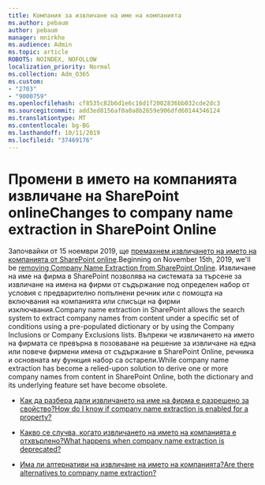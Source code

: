 ```yaml
---
title: Компания за извличане на име на компанията
ms.author: pebaum
author: pebaum
manager: mnirkhe
ms.audience: Admin
ms.topic: article
ROBOTS: NOINDEX, NOFOLLOW
localization_priority: Normal
ms.collection: Adm_O365
ms.custom:
- "2703"
- "9000759"
ms.openlocfilehash: cf8535c82b6d1e6c16d1f2002836bb032cde2dc3
ms.sourcegitcommit: add3ed8156af0a0a8b2659e906dfd60144346124
ms.translationtype: MT
ms.contentlocale: bg-BG
ms.lasthandoff: 10/11/2019
ms.locfileid: "37469176"
---
```

# <a name="changes-to-company-name-extraction-in-sharepoint-online"></a><span data-ttu-id="592f6-102">Промени в името на компанията извличане на SharePoint online</span><span class="sxs-lookup"><span data-stu-id="592f6-102">Changes to company name extraction in SharePoint Online</span></span>

<span data-ttu-id="592f6-103">Започвайки от 15 ноември 2019, ще [премахнем извличането на името на компанията от SharePoint online](https://docs.microsoft.com/sharepoint/changes-to-company-name-extraction-in-sharepoint-online).</span><span class="sxs-lookup"><span data-stu-id="592f6-103">Beginning on November 15th, 2019, we'll be [removing Company Name Extraction from SharePoint Online](https://docs.microsoft.com/sharepoint/changes-to-company-name-extraction-in-sharepoint-online).</span></span> <span data-ttu-id="592f6-104">Извличане на име на фирма в SharePoint позволява на системата за търсене за извличане на имена на фирми от съдържание под определен набор от условия с предварително попълнени речник или с помощта на включвания на компанията или списъци на фирми изключвания.</span><span class="sxs-lookup"><span data-stu-id="592f6-104">Company name extraction in SharePoint allows the search system to extract company names from content under a specific set of conditions using a pre-populated dictionary or by using the Company Inclusions or Company Exclusions lists.</span></span> <span data-ttu-id="592f6-105">Въпреки че извличането на името на фирмата се превърна в позоваване на решение за извличане на една или повече фирмени имена от съдържание в SharePoint Online, речника и основната му функция набор са остарели.</span><span class="sxs-lookup"><span data-stu-id="592f6-105">While company name extraction has become a relied-upon solution to derive one or more company names from content in SharePoint Online, both the dictionary and its underlying feature set have become obsolete.</span></span>

- [<span data-ttu-id="592f6-106">Как да разбера дали извличането на име на фирма е разрешено за свойство?</span><span class="sxs-lookup"><span data-stu-id="592f6-106">How do I know if company name extraction is enabled for a property?</span></span>](https://docs.microsoft.com/sharepoint/changes-to-company-name-extraction-in-sharepoint-online#how-do-i-know-if-company-name-extraction-is-enabled-for-a-property)

- [<span data-ttu-id="592f6-107">Какво се случва, когато извличането на името на компанията е отхвърлено?</span><span class="sxs-lookup"><span data-stu-id="592f6-107">What happens when company name extraction is deprecated?</span></span>](https://docs.microsoft.com/sharepoint/changes-to-company-name-extraction-in-sharepoint-online#what-happens-when-company-name-extraction-is-deprecated) 

- [<span data-ttu-id="592f6-108">Има ли алтернативи на извличане на името на компанията?</span><span class="sxs-lookup"><span data-stu-id="592f6-108">Are there alternatives to company name extraction?</span></span>](https://docs.microsoft.com/sharepoint/changes-to-company-name-extraction-in-sharepoint-online#are-there-alternatives-to-company-name-extraction) 